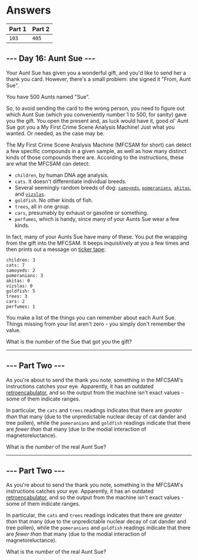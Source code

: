 # Answers

| Part 1 | Part 2 |
|--------|--------|
|  `103` |  `405` |

## --- Day 16: Aunt Sue ---

Your Aunt Sue has given you a wonderful gift, and you'd like to send her a thank you card. However, there's a small problem: she signed it "From, Aunt Sue".

You have 500 Aunts named "Sue".

So, to avoid sending the card to the wrong person, you need to figure out which Aunt Sue (which you conveniently number 1 to 500, for sanity) gave you the gift. You open the present and, as luck would have it, good ol' Aunt Sue got you a My First Crime Scene Analysis Machine! Just what you wanted. Or needed, as the case may be.

The My First Crime Scene Analysis Machine (MFCSAM for short) can detect a few specific compounds in a given sample, as well as how many distinct kinds of those compounds there are. According to the instructions, these are what the MFCSAM can detect:

*   `children`, by human DNA age analysis.
*   `cats`. It doesn't differentiate individual breeds.
*   Several seemingly random breeds of dog: [`samoyeds`](https://en.wikipedia.org/wiki/Samoyed_%28dog%29), [`pomeranians`](https://en.wikipedia.org/wiki/Pomeranian_%28dog%29), [`akitas`](https://en.wikipedia.org/wiki/Akita_%28dog%29), and [`vizslas`](https://en.wikipedia.org/wiki/Vizsla).
*   `goldfish`. No other kinds of fish.
*   `trees`, all in one group.
*   `cars`, presumably by exhaust or gasoline or something.
*   `perfumes`, which is handy, since many of your Aunts Sue wear a few kinds.

In fact, many of your Aunts Sue have many of these. You put the wrapping from the gift into the MFCSAM. It beeps inquisitively at you a few times and then prints out a message on [ticker tape](https://en.wikipedia.org/wiki/Ticker_tape):

    children: 3
    cats: 7
    samoyeds: 2
    pomeranians: 3
    akitas: 0
    vizslas: 0
    goldfish: 5
    trees: 3
    cars: 2
    perfumes: 1
    

You make a list of the things you can remember about each Aunt Sue. Things missing from your list aren't zero - you simply don't remember the value.

What is the _number_ of the Sue that got you the gift?

-----------------

## --- Part Two ---

As you're about to send the thank you note, something in the MFCSAM's instructions catches your eye. Apparently, it has an outdated [retroencabulator](https://www.youtube.com/watch?v=RXJKdh1KZ0w), and so the output from the machine isn't exact values - some of them indicate ranges.

In particular, the `cats` and `trees` readings indicates that there are _greater than_ that many (due to the unpredictable nuclear decay of cat dander and tree pollen), while the `pomeranians` and `goldfish` readings indicate that there are _fewer than_ that many (due to the modial interaction of magnetoreluctance).

What is the _number_ of the real Aunt Sue?

-----------------

## --- Part Two ---

As you're about to send the thank you note, something in the MFCSAM's instructions catches your eye. Apparently, it has an outdated [retroencabulator](https://www.youtube.com/watch?v=RXJKdh1KZ0w), and so the output from the machine isn't exact values - some of them indicate ranges.

In particular, the `cats` and `trees` readings indicates that there are _greater than_ that many (due to the unpredictable nuclear decay of cat dander and tree pollen), while the `pomeranians` and `goldfish` readings indicate that there are _fewer than_ that many (due to the modial interaction of magnetoreluctance).

What is the _number_ of the real Aunt Sue?

